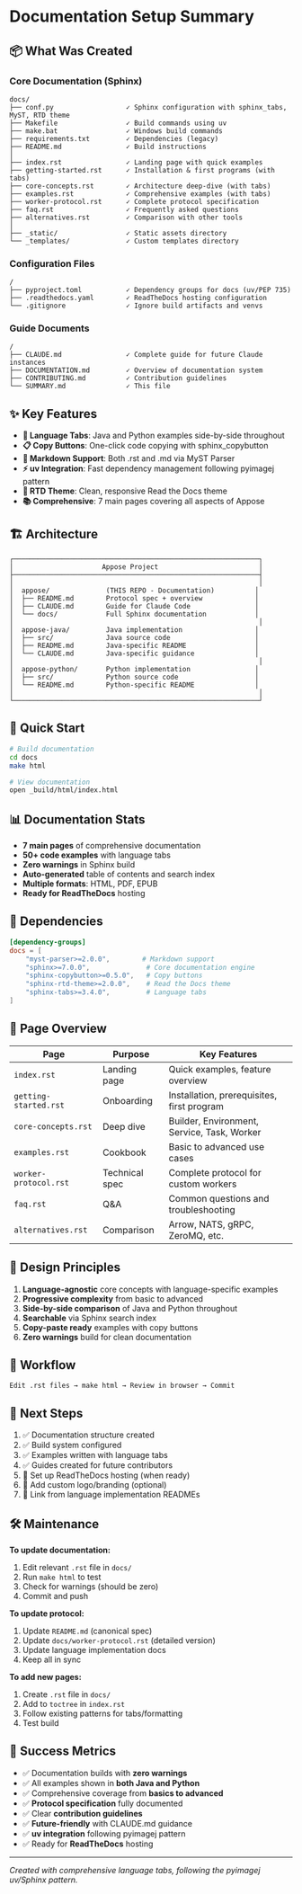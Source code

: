 # Documentation Setup Summary

## 📦 What Was Created

### Core Documentation (Sphinx)

```
docs/
├── conf.py                  ✓ Sphinx configuration with sphinx_tabs, MyST, RTD theme
├── Makefile                 ✓ Build commands using uv
├── make.bat                 ✓ Windows build commands
├── requirements.txt         ✓ Dependencies (legacy)
├── README.md                ✓ Build instructions
│
├── index.rst                ✓ Landing page with quick examples
├── getting-started.rst      ✓ Installation & first programs (with tabs)
├── core-concepts.rst        ✓ Architecture deep-dive (with tabs)
├── examples.rst             ✓ Comprehensive examples (with tabs)
├── worker-protocol.rst      ✓ Complete protocol specification
├── faq.rst                  ✓ Frequently asked questions
├── alternatives.rst         ✓ Comparison with other tools
│
├── _static/                 ✓ Static assets directory
└── _templates/              ✓ Custom templates directory
```

### Configuration Files

```
/
├── pyproject.toml           ✓ Dependency groups for docs (uv/PEP 735)
├── .readthedocs.yaml        ✓ ReadTheDocs hosting configuration
└── .gitignore               ✓ Ignore build artifacts and venvs
```

### Guide Documents

```
/
├── CLAUDE.md                ✓ Complete guide for future Claude instances
├── DOCUMENTATION.md         ✓ Overview of documentation system
├── CONTRIBUTING.md          ✓ Contribution guidelines
└── SUMMARY.md               ✓ This file
```

## ✨ Key Features

- **🔀 Language Tabs**: Java and Python examples side-by-side throughout
- **📋 Copy Buttons**: One-click code copying with sphinx_copybutton
- **📝 Markdown Support**: Both .rst and .md via MyST Parser
- **⚡ uv Integration**: Fast dependency management following pyimagej pattern
- **🎨 RTD Theme**: Clean, responsive Read the Docs theme
- **📚 Comprehensive**: 7 main pages covering all aspects of Appose

## 🏗️ Architecture

```
┌─────────────────────────────────────────────────────────────┐
│                      Appose Project                         │
├─────────────────────────────────────────────────────────────┤
│                                                             │
│  appose/              (THIS REPO - Documentation)          │
│  ├── README.md        Protocol spec + overview             │
│  ├── CLAUDE.md        Guide for Claude Code                │
│  └── docs/            Full Sphinx documentation            │
│                                                             │
│  appose-java/         Java implementation                  │
│  ├── src/             Java source code                     │
│  ├── README.md        Java-specific README                 │
│  └── CLAUDE.md        Java-specific guidance               │
│                                                             │
│  appose-python/       Python implementation                │
│  ├── src/             Python source code                   │
│  └── README.md        Python-specific README               │
│                                                             │
└─────────────────────────────────────────────────────────────┘
```

## 🚀 Quick Start

```bash
# Build documentation
cd docs
make html

# View documentation
open _build/html/index.html
```

## 📊 Documentation Stats

- **7 main pages** of comprehensive documentation
- **50+ code examples** with language tabs
- **Zero warnings** in Sphinx build
- **Auto-generated** table of contents and search index
- **Multiple formats**: HTML, PDF, EPUB
- **Ready for ReadTheDocs** hosting

## 🔗 Dependencies

```toml
[dependency-groups]
docs = [
    "myst-parser>=2.0.0",        # Markdown support
    "sphinx>=7.0.0",              # Core documentation engine
    "sphinx-copybutton>=0.5.0",   # Copy buttons
    "sphinx-rtd-theme>=2.0.0",    # Read the Docs theme
    "sphinx-tabs>=3.4.0",         # Language tabs
]
```

## 📖 Page Overview

| Page | Purpose | Key Features |
|------|---------|--------------|
| `index.rst` | Landing page | Quick examples, feature overview |
| `getting-started.rst` | Onboarding | Installation, prerequisites, first program |
| `core-concepts.rst` | Deep dive | Builder, Environment, Service, Task, Worker |
| `examples.rst` | Cookbook | Basic to advanced use cases |
| `worker-protocol.rst` | Technical spec | Complete protocol for custom workers |
| `faq.rst` | Q&A | Common questions and troubleshooting |
| `alternatives.rst` | Comparison | Arrow, NATS, gRPC, ZeroMQ, etc. |

## 🎯 Design Principles

1. **Language-agnostic** core concepts with language-specific examples
2. **Progressive complexity** from basic to advanced
3. **Side-by-side comparison** of Java and Python throughout
4. **Searchable** via Sphinx search index
5. **Copy-paste ready** examples with copy buttons
6. **Zero warnings** build for clean documentation

## 🔄 Workflow

```
Edit .rst files → make html → Review in browser → Commit
```

## 📝 Next Steps

1. ✅ Documentation structure created
2. ✅ Build system configured
3. ✅ Examples written with language tabs
4. ✅ Guides created for future contributors
5. 🔲 Set up ReadTheDocs hosting (when ready)
6. 🔲 Add custom logo/branding (optional)
7. 🔲 Link from language implementation READMEs

## 🛠️ Maintenance

**To update documentation:**
1. Edit relevant `.rst` file in `docs/`
2. Run `make html` to test
3. Check for warnings (should be zero)
4. Commit and push

**To update protocol:**
1. Update `README.md` (canonical spec)
2. Update `docs/worker-protocol.rst` (detailed version)
3. Update language implementation docs
4. Keep all in sync

**To add new pages:**
1. Create `.rst` file in `docs/`
2. Add to `toctree` in `index.rst`
3. Follow existing patterns for tabs/formatting
4. Test build

## 🎉 Success Metrics

- ✅ Documentation builds with **zero warnings**
- ✅ All examples shown in **both Java and Python**
- ✅ Comprehensive coverage from **basics to advanced**
- ✅ **Protocol specification** fully documented
- ✅ Clear **contribution guidelines**
- ✅ **Future-friendly** with CLAUDE.md guidance
- ✅ **uv integration** following pyimagej pattern
- ✅ Ready for **ReadTheDocs** hosting

---

*Created with comprehensive language tabs, following the pyimagej uv/Sphinx pattern.*
